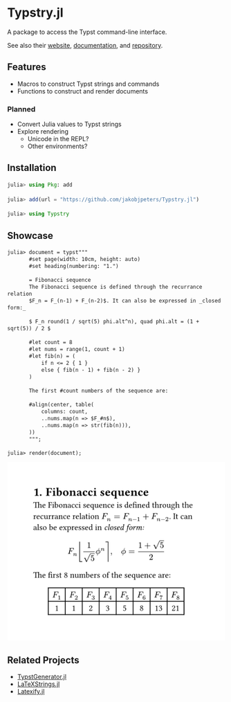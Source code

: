 
# Typstry.jl

A package to access the Typst command-line interface.

See also their [website](https://typst.app/),
[documentation](https://typst.app/docs/),
and [repository](https://github.com/typst/typst).

## Features

- Macros to construct Typst strings and commands
- Functions to construct and render documents

### Planned

- Convert Julia values to Typst strings
- Explore rendering
    - Unicode in the REPL?
    - Other environments?

## Installation

```julia
julia> using Pkg: add

julia> add(url = "https://github.com/jakobjpeters/Typstry.jl")

julia> using Typstry
```

## Showcase

```
julia> document = typst"""
       #set page(width: 10cm, height: auto)
       #set heading(numbering: "1.")

       = Fibonacci sequence
       The Fibonacci sequence is defined through the recurrance relation
       $F_n = F_(n-1) + F_(n-2)$. It can also be expressed in _closed form:_

       $ F_n round(1 / sqrt(5) phi.alt^n), quad phi.alt = (1 + sqrt(5)) / 2 $

       #let count = 8
       #let nums = range(1, count + 1)
       #let fib(n) = (
           if n <= 2 { 1 }
           else { fib(n - 1) + fib(n - 2) }
       )

       The first #count numbers of the sequence are:

       #align(center, table(
           columns: count,
           ..nums.map(n => $F_#n$),
           ..nums.map(n => str(fib(n))),
       ))
       """;

julia> render(document);
```

![Showcase document](./assets/showcase.png)

## Related Projects

- [TypstGenerator.jl](https://github.com/onecalfman/TypstGenerator.jl)
- [LaTeXStrings.jl](https://github.com/JuliaStrings/LaTeXStrings.jl)
- [Latexify.jl](https://github.com/korsbo/Latexify.jl)
